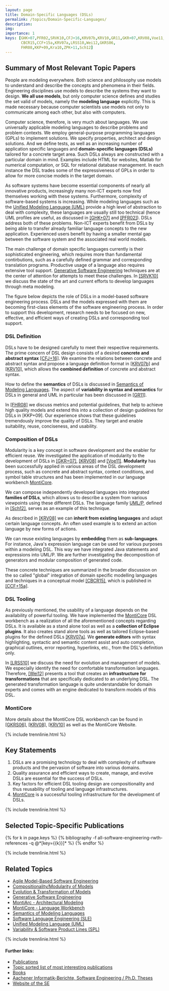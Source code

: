 ```yaml
---
layout: page
title: Domain-Specific Languages (DSLs)
permalink: /topics/Domain-Specific-Languages/
description: 
img: 
importance: 1
keys: [GHK+07,PFR02,SRVK10,CFJ+16,KRV07b,KRV10,GR11,GKR+07,KRV08,Voe11,
       CBCR15,CCF+15a,KRV07a,LRSS10,Wei12,GKRS06,
       FHR08,KKP+09,Kra10,ZPK+11,Sch12]
---
```

## Summary of Most Relevant Topic Papers
People are modeling everywhere. Both science and philosophy use models to 
understand and describe the concepts and phenomena in their fields. Engineering 
disciplines use models to describe the systems they want to design. **We all use 
models**, but only computer science defines and studies the set valid of models, 
namely the **modeling language** explicitly. This is made necessary because 
computer scientists use models not only to communicate among each other, but 
also with computers.

Computer science, therefore, is very much about languages. We use universally 
applicable modeling languages to describe problems and problem contexts. We 
employ general-purpose programming languages (GPLs) to implement solutions. We 
specify properties, architect and design solutions. And we define tests, as well 
as an increasing number of application specific languages and **domain-specific 
languages (DSLs)** tailored for a concrete target area. Such DSLs always are 
constructed with a particular domain in mind. Examples include HTML for 
websites, Matlab for numerical computation, or SQL for relational database 
management. In each instance the DSL trades some of the expressiveness of GPLs 
in order to allow for more concise models in the target domain.

As software systems have become essential components of nearly all innovative 
products, increasingly many non-ICT experts now find themselves working with 
these systems.
Furthermore, complexity of software-based systems is increasing. While modeling 
languages such as the [Unified Modeling Language 
(UML)](/topics/Unified-Modeling-Language) provide a high level of abstraction to 
deal with complexity, these languages are usually still too technical (hence UML 
profiles are useful, as discussed in [[GHK+07]](#GHK+07) and 
[[PFR02]](https://www.se-rwth.de/topics/~rumpe/publications/Product-Line-Annotations-with-UML-F.pdf)). 
DSLs address both of these problems. Non-ICT experts benefit from DSLs by being 
able to transfer already familiar language concepts to the new application. 
Experienced users benefit by having a smaller mental gap between the software 
system and the associated real world models.

The main challenge of domain specific languages currently is their sophisticated 
engineering, which requires more than fundamental contirbutions, such as a 
carefully defined grammar and corresponding translation programs. Productive 
usage of a language also requires extensive tool support. [Generative Software 
Engineering](/topics/Generative-SE) techniques are at the center of attention 
for attempts to meet these challenges. In [[SRVK10]](#SRVK10) we discuss the 
state of the art and current efforts to develop languages through meta 
modeling.

The figure below depicts the role of DSLs in a model-based software engineering 
process. DSLs and the models expressed with them are becoming first-class 
elements of the software engineering process. In order to support this 
development, research needs to be focused on new, effective, and efficient ways 
of creating DSLs and corresponding tool support.

### DSL Definition
DSLs have to be designed carefully to meet their respective requirements. The 
prime concern of DSL design consists of a desired **concrete and abstract 
syntax** [[CFJ+16]](#CFJ+16). We examine the relations between concrete and 
abstract syntax and propose a language definition format in [[KRV07b]](#KRV07b) 
and [[KRV10]](#KRV10), which allows the **combined definition** of concrete and 
abstract syntax.

How to define the **semantics** of DSLs is discussed in [Semantics of Modeling 
Languages](/topics/Semantics). The aspect of **variability in syntax and 
semantics** for DSLs in general and UML in particular has been discussed in 
[[GR11]](#GR11).

In [[FHR08]](#FHR08) we discuss metrics and potential guidelines, that help to achieve 
high quality models and extend this into a collection of design guidelines for 
DSLs in [KKP+09]. Our experience shows that these guidelines tremendously 
improve the quality of DSLs. They target and enable suitability, reuse, 
conciseness, and usability.

### Composition of DSLs
Modularity is a key concept in software development and the enabler for 
efficient reuse. We investigated the application of modularity to the 
development of DSLs in 
[[GKR+07]](https://www.se-rwth.de/topics/~rumpe/publications20042008//Textbased-Modeling.pdf), 
[[KRV08]](#KRV08) and [[Voe11]](#Voe11). **Modularity** has been successfully 
applied in various areas of the DSL development process, such as concrete and 
abstract syntax, context conditions, and symbol table structures and has been 
implemented in our language workbench [MontiCore](/topics/MontiCore).

We can compose independently developed languages into integrated **families of 
DSLs**, which allows us to describe a system from various viewpoints using these 
different DSLs. The language family [UML/P](/topics/UML-P), defined in 
[[Sch12]](#Sch12), serves as an example of this technique.

As described in [[KRV08]](#KRV08) we can **inherit from existing languages** and 
adapt certain language concepts. An often used example is to extend an action 
language by new forms of actions.

We can reuse existing languages by **embedding** them as **sub-languages**. For 
instance, Java's expression language can be used for various purposes within a 
modeling DSL. This way we have integrated Java statements and expressions into 
UML/P. We are further investigating the decomposition of generators and modular 
composition of generated code.

These concrete techniques are summarized in the broader discussion on the so 
called "global" integration of domain specific modelling languages and 
techniques in a conceptual model 
[[CBCR15]](https://www.se-rwth.de/publications/Conceptual-Model-of-the-Globalization-for-Domain-Specific-Languages.pdf), 
which is published in 
[[CCF+15a]](https://www.se-rwth.de/publications/Globalizing-Domain-Specific-Languages2.pdf).

### DSL Tooling
As previously mentioned, the usability of a language depends on the availability 
of powerful tooling. We have implemented the [MontiCore](/topics/MontiCore) DSL 
workbench as a realization of all the aforementioned concepts regarding DSLs. It 
is available as a stand alone tool as well as a **collection of Eclipse 
plugins**. It also creates stand alone tools as well as tailored Eclipse-based 
plugins for the defined DSLs [[KRV07a]](#KRV07a). We **generate editors** with 
syntax highlighting, syntactic and semantic content assist and auto completion, 
graphical outlines, error reporting, hyperlinks, etc., from the DSL's definition 
only.

In [[LRSS10]](#LRSS10) we discuss the need for evolution and management of 
models. We especially identify the need for comfortable transformation 
languages. Therefore, [[Wei12]](#Wei12) presents a tool that creates an 
**infrastructure for transformations** that are specifically dedicated to an 
underlying DSL. The generated transformation language is quite understandable 
for domain experts and comes with an engine dedicated to transform models of 
this DSL.

### MontiCore
More details about the MontiCore DSL workbench can be found in 
[[GKRS06]](#GKRS06), [[KRV08]](#KRV08), [[KRV10]](#KRV10) as well as the 
MontiCore Website.

{% include trennlinie.html %}

## Key Statements
1. DSLs are a promising technology to deal with complexity of software products 
and the pervasion of software into various domains.
2. Quality assurance and efficient ways to create, manage, and evolve DSLs are 
essential for the success of DSLs.
3. Key factors for efficient DSL tooling design are compositionality and thus 
reusability of tooling and language infrastructures.
4. [MontiCore](/topics/MontiCore) is a successful tooling infrastructure for the 
development of DSLs.

{% include trennlinie.html %}

## Selected Topic-Specific Publications

<div class="publications">
  {% for k in page.keys %}
    {% bibliography -f all-software-engineering-rwth-references -q @*[key={{k}}]* %}
  {% endfor %}
</div>

{% include trennlinie.html %}

## Related Topics
- [Agile Model-Based Software Engineering](/topics/Agile-MBSE)
- [Compositionality/Modularity of Models](/topics/Compositionality)
- [Evolution & Transformation of Models](/topics/Evolution)
- [Generative Software Engineering](/topics/Generative-SE)
- [MontiArc - Architectural Modeling](/topics/Software-Architecture)
- [MontiCore - Language Workbench](/topics/MontiCore)
- [Semantics of Modeling Languages](/topics/Semantics)
- [Software Language Engineering (SLE)](/topics/Language-Engineering)
- [Unified Modeling Language (UML)](/topics/Unified-Modeling-Language)
- [Variability & Software Product Lines (SPL)](/topics/Variability)

{% include trennlinie.html %}

#### Further links:

- [Publications](/publications)
- [Topic sorted list of most interesting publications](/topics)
- [Books](/books)
- [Aachener Informatik-Berichte, Software Engineering / Ph.D. Theses](/phdtheses)
- [Website of the SE](https://www.se-rwth.de)
